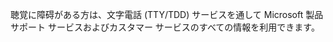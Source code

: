 聴覚に障碍がある方は、文字電話 (TTY/TDD) サービスを通して Microsoft 製品サポート サービスおよびカスタマー サービスのすべての情報を利用できます。

<!--HONumber=Jul16_HO3-->


